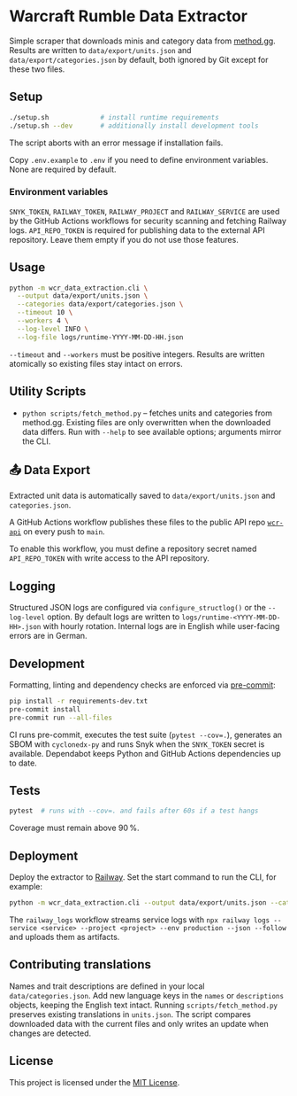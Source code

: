 # Warcraft Rumble Data Extractor

Simple scraper that downloads minis and category data from [method.gg](https://www.method.gg/warcraft-rumble/minis). Results are written to `data/export/units.json` and `data/export/categories.json` by default, both ignored by Git except for these two files.

## Setup

```bash
./setup.sh             # install runtime requirements
./setup.sh --dev       # additionally install development tools
```
The script aborts with an error message if installation fails.

Copy `.env.example` to `.env` if you need to define environment variables. None are required by default.

### Environment variables

`SNYK_TOKEN`, `RAILWAY_TOKEN`, `RAILWAY_PROJECT` and `RAILWAY_SERVICE` are used
by the GitHub Actions workflows for security scanning and fetching Railway logs.
`API_REPO_TOKEN` is required for publishing data to the external API repository.
Leave them empty if you do not use those features.

## Usage

```bash
python -m wcr_data_extraction.cli \
  --output data/export/units.json \
  --categories data/export/categories.json \
  --timeout 10 \
  --workers 4 \
  --log-level INFO \
  --log-file logs/runtime-YYYY-MM-DD-HH.json
```

`--timeout` and `--workers` must be positive integers. Results are written atomically so existing files stay intact on errors.

## Utility Scripts

- `python scripts/fetch_method.py` – fetches units and categories from method.gg. Existing files are only overwritten when the downloaded data differs. Run with `--help` to see available options; arguments mirror the CLI.

## 📤 Data Export

Extracted unit data is automatically saved to `data/export/units.json` and `categories.json`.

A GitHub Actions workflow publishes these files to the public API repo [`wcr-api`](https://github.com/Lotus-Gaming-DE/wcr-api) on every push to `main`.

To enable this workflow, you must define a repository secret named `API_REPO_TOKEN` with write access to the API repository.

## Logging

Structured JSON logs are configured via `configure_structlog()` or the `--log-level` option. By default logs are written to `logs/runtime-<YYYY-MM-DD-HH>.json` with hourly rotation. Internal logs are in English while user-facing errors are in German.

## Development

Formatting, linting and dependency checks are enforced via [pre-commit](https://pre-commit.com/):

```bash
pip install -r requirements-dev.txt
pre-commit install
pre-commit run --all-files
```

CI runs pre-commit, executes the test suite (`pytest --cov=.`), generates an SBOM with `cyclonedx-py` and runs Snyk when the `SNYK_TOKEN` secret is available. Dependabot keeps Python and GitHub Actions dependencies up to date.

## Tests

```bash
pytest  # runs with --cov=. and fails after 60s if a test hangs
```

Coverage must remain above 90 %.

## Deployment

Deploy the extractor to [Railway](https://railway.app/). Set the start command to run the CLI, for example:

```bash
python -m wcr_data_extraction.cli --output data/export/units.json --categories data/export/categories.json
```

The `railway_logs` workflow streams service logs with
`npx railway logs --service <service> --project <project> --env production --json --follow`
and uploads them as artifacts.

## Contributing translations

Names and trait descriptions are defined in your local `data/categories.json`. Add new language keys in the `names` or `descriptions` objects, keeping the English text intact. Running `scripts/fetch_method.py` preserves existing translations in `units.json`.
The script compares downloaded data with the current files and only writes an update when changes are detected.

## License

This project is licensed under the [MIT License](LICENSE).

